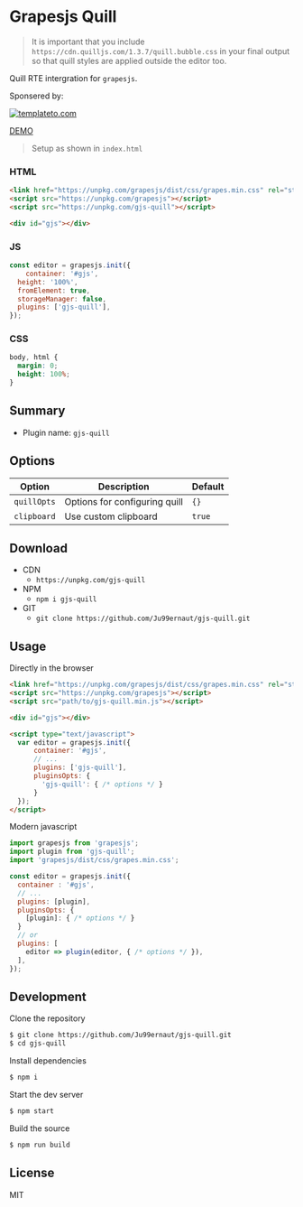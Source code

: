 # Grapesjs Quill

> It is important that you include `https://cdn.quilljs.com/1.3.7/quill.bubble.css` in your final output so that quill styles are applied outside the editor too.

Quill RTE intergration for `grapesjs`.

Sponsered by:

 [![templateto.com](https://cdn.dorik.com/605a2d8f4235520011809929/61d819e8cb11310011d0bb96/images/logo-wide_dark_bg-white_trimmed_lg-txt_l9gbqgx8.png)](https://templateto.com)

[DEMO](https://astounding-meerkat-d5a1ea.netlify.app)

> Setup as shown in `index.html`

### HTML
```html
<link href="https://unpkg.com/grapesjs/dist/css/grapes.min.css" rel="stylesheet">
<script src="https://unpkg.com/grapesjs"></script>
<script src="https://unpkg.com/gjs-quill"></script>

<div id="gjs"></div>
```

### JS
```js
const editor = grapesjs.init({
	container: '#gjs',
  height: '100%',
  fromElement: true,
  storageManager: false,
  plugins: ['gjs-quill'],
});
```

### CSS
```css
body, html {
  margin: 0;
  height: 100%;
}
```


## Summary

* Plugin name: `gjs-quill`



## Options

| Option | Description | Default |
|-|-|-
| `quillOpts` | Options for configuring quill | `{}` |
| `clipboard` | Use custom clipboard | `true` |



## Download

* CDN
  * `https://unpkg.com/gjs-quill`
* NPM
  * `npm i gjs-quill`
* GIT
  * `git clone https://github.com/Ju99ernaut/gjs-quill.git`



## Usage

Directly in the browser
```html
<link href="https://unpkg.com/grapesjs/dist/css/grapes.min.css" rel="stylesheet"/>
<script src="https://unpkg.com/grapesjs"></script>
<script src="path/to/gjs-quill.min.js"></script>

<div id="gjs"></div>

<script type="text/javascript">
  var editor = grapesjs.init({
      container: '#gjs',
      // ...
      plugins: ['gjs-quill'],
      pluginsOpts: {
        'gjs-quill': { /* options */ }
      }
  });
</script>
```

Modern javascript
```js
import grapesjs from 'grapesjs';
import plugin from 'gjs-quill';
import 'grapesjs/dist/css/grapes.min.css';

const editor = grapesjs.init({
  container : '#gjs',
  // ...
  plugins: [plugin],
  pluginsOpts: {
    [plugin]: { /* options */ }
  }
  // or
  plugins: [
    editor => plugin(editor, { /* options */ }),
  ],
});
```



## Development

Clone the repository

```sh
$ git clone https://github.com/Ju99ernaut/gjs-quill.git
$ cd gjs-quill
```

Install dependencies

```sh
$ npm i
```

Start the dev server

```sh
$ npm start
```

Build the source

```sh
$ npm run build
```



## License

MIT
